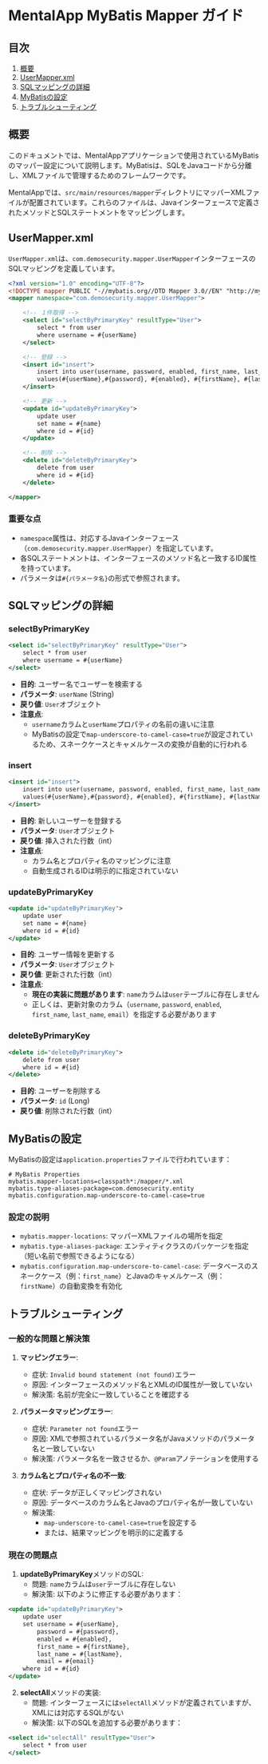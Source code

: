 # MentalApp MyBatis Mapper ガイド

## 目次

1. [概要](#概要)
2. [UserMapper.xml](#usermapperxml)
3. [SQLマッピングの詳細](#sqlマッピングの詳細)
4. [MyBatisの設定](#mybatisの設定)
5. [トラブルシューティング](#トラブルシューティング)

## 概要

このドキュメントでは、MentalAppアプリケーションで使用されているMyBatisのマッパー設定について説明します。MyBatisは、SQLをJavaコードから分離し、XMLファイルで管理するためのフレームワークです。

MentalAppでは、`src/main/resources/mapper`ディレクトリにマッパーXMLファイルが配置されています。これらのファイルは、Javaインターフェースで定義されたメソッドとSQLステートメントをマッピングします。

## UserMapper.xml

`UserMapper.xml`は、`com.demosecurity.mapper.UserMapper`インターフェースのSQLマッピングを定義しています。

```xml
<?xml version="1.0" encoding="UTF-8"?>
<!DOCTYPE mapper PUBLIC "-//mybatis.org//DTD Mapper 3.0//EN" "http://mybatis.org/dtd/mybatis-3-mapper.dtd">
<mapper namespace="com.demosecurity.mapper.UserMapper">

    <!-- １件取得 -->
    <select id="selectByPrimaryKey" resultType="User">
        select * from user
        where username = #{userName}
    </select>

    <!-- 登録 -->
    <insert id="insert">
        insert into user(username, password, enabled, first_name, last_name, email)
        values(#{userName},#{password}, #{enabled}, #{firstName}, #{lastName}, #{email})
    </insert>

    <!-- 更新 -->
    <update id="updateByPrimaryKey">
        update user
        set name = #{name}
        where id = #{id}
    </update>

    <!-- 削除 -->
    <delete id="deleteByPrimaryKey">
        delete from user
        where id = #{id}
    </delete>

</mapper>
```

### 重要な点

- `namespace`属性は、対応するJavaインターフェース（`com.demosecurity.mapper.UserMapper`）を指定しています。
- 各SQLステートメントは、インターフェースのメソッド名と一致するID属性を持っています。
- パラメータは`#{パラメータ名}`の形式で参照されます。

## SQLマッピングの詳細

### selectByPrimaryKey

```xml
<select id="selectByPrimaryKey" resultType="User">
    select * from user
    where username = #{userName}
</select>
```

- **目的**: ユーザー名でユーザーを検索する
- **パラメータ**: `userName` (String)
- **戻り値**: `User`オブジェクト
- **注意点**: 
  - `username`カラムと`userName`プロパティの名前の違いに注意
  - MyBatisの設定で`map-underscore-to-camel-case=true`が設定されているため、スネークケースとキャメルケースの変換が自動的に行われる

### insert

```xml
<insert id="insert">
    insert into user(username, password, enabled, first_name, last_name, email)
    values(#{userName},#{password}, #{enabled}, #{firstName}, #{lastName}, #{email})
</insert>
```

- **目的**: 新しいユーザーを登録する
- **パラメータ**: `User`オブジェクト
- **戻り値**: 挿入された行数（int）
- **注意点**:
  - カラム名とプロパティ名のマッピングに注意
  - 自動生成されるIDは明示的に指定されていない

### updateByPrimaryKey

```xml
<update id="updateByPrimaryKey">
    update user
    set name = #{name}
    where id = #{id}
</update>
```

- **目的**: ユーザー情報を更新する
- **パラメータ**: `User`オブジェクト
- **戻り値**: 更新された行数（int）
- **注意点**:
  - **現在の実装に問題があります**: `name`カラムは`user`テーブルに存在しません
  - 正しくは、更新対象のカラム（`username`, `password`, `enabled`, `first_name`, `last_name`, `email`）を指定する必要があります

### deleteByPrimaryKey

```xml
<delete id="deleteByPrimaryKey">
    delete from user
    where id = #{id}
</delete>
```

- **目的**: ユーザーを削除する
- **パラメータ**: `id` (Long)
- **戻り値**: 削除された行数（int）

## MyBatisの設定

MyBatisの設定は`application.properties`ファイルで行われています：

```properties
# MyBatis Properties
mybatis.mapper-locations=classpath*:/mapper/*.xml
mybatis.type-aliases-package=com.demosecurity.entity
mybatis.configuration.map-underscore-to-camel-case=true
```

### 設定の説明

- `mybatis.mapper-locations`: マッパーXMLファイルの場所を指定
- `mybatis.type-aliases-package`: エンティティクラスのパッケージを指定（短い名前で参照できるようになる）
- `mybatis.configuration.map-underscore-to-camel-case`: データベースのスネークケース（例：`first_name`）とJavaのキャメルケース（例：`firstName`）の自動変換を有効化

## トラブルシューティング

### 一般的な問題と解決策

1. **マッピングエラー**:
   - 症状: `Invalid bound statement (not found)`エラー
   - 原因: インターフェースのメソッド名とXMLのID属性が一致していない
   - 解決策: 名前が完全に一致していることを確認する

2. **パラメータマッピングエラー**:
   - 症状: `Parameter not found`エラー
   - 原因: XMLで参照されているパラメータ名がJavaメソッドのパラメータ名と一致していない
   - 解決策: パラメータ名を一致させるか、`@Param`アノテーションを使用する

3. **カラム名とプロパティ名の不一致**:
   - 症状: データが正しくマッピングされない
   - 原因: データベースのカラム名とJavaのプロパティ名が一致していない
   - 解決策: 
     - `map-underscore-to-camel-case=true`を設定する
     - または、結果マッピングを明示的に定義する

### 現在の問題点

1. **updateByPrimaryKey**メソッドのSQL:
   - 問題: `name`カラムは`user`テーブルに存在しない
   - 解決策: 以下のように修正する必要があります：

```xml
<update id="updateByPrimaryKey">
    update user
    set username = #{userName},
        password = #{password},
        enabled = #{enabled},
        first_name = #{firstName},
        last_name = #{lastName},
        email = #{email}
    where id = #{id}
</update>
```

2. **selectAll**メソッドの実装:
   - 問題: インターフェースには`selectAll`メソッドが定義されていますが、XMLには対応するSQLがない
   - 解決策: 以下のSQLを追加する必要があります：

```xml
<select id="selectAll" resultType="User">
    select * from user
</select>
```